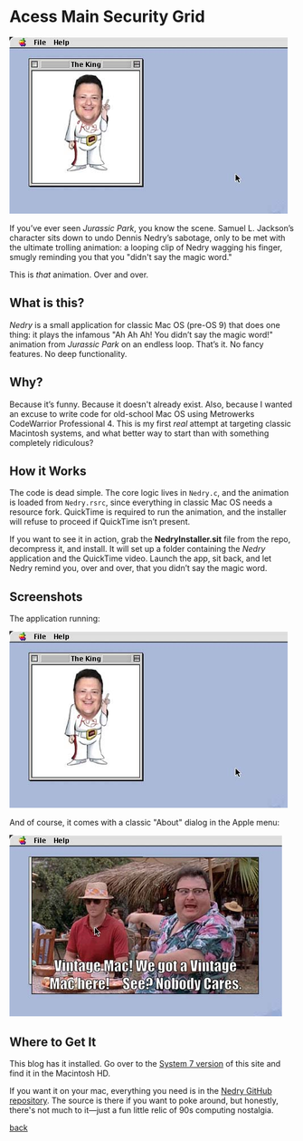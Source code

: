 # **Acess Main Security Grid**

![Ah Ah Ah! You didn't say the magic word!](/images/run.jpg)

If you’ve ever seen *Jurassic Park*, you know the scene. Samuel L. Jackson’s character sits down to undo Dennis Nedry’s sabotage, only to be met with the ultimate trolling animation: a looping clip of Nedry wagging his finger, smugly reminding you that you "didn't say the magic word."

This is *that* animation. Over and over.

## **What is this?**
*Nedry* is a small application for classic Mac OS (pre-OS 9) that does one thing: it plays the infamous "Ah Ah Ah! You didn’t say the magic word!" animation from *Jurassic Park* on an endless loop. That’s it. No fancy features. No deep functionality.

## **Why?**
Because it’s funny. Because it doesn't already exist. Also, because I wanted an excuse to write code for old-school Mac OS using Metrowerks CodeWarrior Professional 4. This is my first *real* attempt at targeting classic Macintosh systems, and what better way to start than with something completely ridiculous?

## **How it Works**
The code is dead simple. The core logic lives in `Nedry.c`, and the animation is loaded from `Nedry.rsrc`, since everything in classic Mac OS needs a resource fork. QuickTime is required to run the animation, and the installer will refuse to proceed if QuickTime isn’t present.

If you want to see it in action, grab the **NedryInstaller.sit** file from the repo, decompress it, and install. It will set up a folder containing the *Nedry* application and the QuickTime video. Launch the app, sit back, and let Nedry remind you, over and over, that you didn’t say the magic word.

## **Screenshots**
The application running:

![Ah Ah Ah! You didn't say the magic word!](/images/run.jpg)

And of course, it comes with a classic "About" dialog in the Apple menu:

![About image graphic](/images/about.jpg)

## **Where to Get It**
This blog has it installed. Go over to the <a href="https://bbenchoff.github.io/system7/">System 7 version</a> of this site and find it in the Macintosh HD.

If you want it on your mac, everything you need is in the [Nedry GitHub repository](https://github.com/YOUR-REPO-LINK). The source is there if you want to poke around, but honestly, there's not much to it—just a fun little relic of 90s computing nostalgia.

[back](../)
